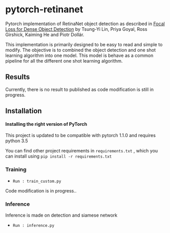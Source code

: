 # pytorch-retinanet



Pytorch  implementation of RetinaNet object detection as described in [Focal Loss for Dense Object Detection](https://arxiv.org/abs/1708.02002) by Tsung-Yi Lin, Priya Goyal, Ross Girshick, Kaiming He and Piotr Dollár.

This implementation is primarily designed to be easy to read and simple to modify.
The objective is to combined the object detection and one shot learning algorithm into one model.
This model is behave as a common pipeline for all the different one shot learning algorithm.



## Results
Currently, there is no result to published as code modification is still in progress.

## Installation

#### Installing the right version of PyTorch 
This project is updated to be compatible with pytorch 1.1.0 and requires python 3.5


You can find other project requirements in `requirements.txt` , which you can install using `pip install -r requirements.txt`

### Training
 *  `Run : train_custom.py`

Code modification is in progress..

### Inference
Inference is made on detection and siamese network

* `Run : inference.py`

 